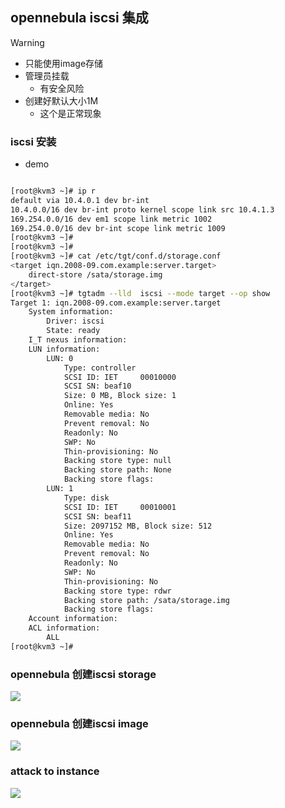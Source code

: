## opennebula iscsi 集成


> [!WARNING]
> - 只能使用image存储
> - 管理员挂载
>   - 有安全风险
> - 创建好默认大小1M
>   - 这个是正常现象



### iscsi 安装

- demo 


```bash

[root@kvm3 ~]# ip r
default via 10.4.0.1 dev br-int 
10.4.0.0/16 dev br-int proto kernel scope link src 10.4.1.3 
169.254.0.0/16 dev em1 scope link metric 1002 
169.254.0.0/16 dev br-int scope link metric 1009 
[root@kvm3 ~]# 
[root@kvm3 ~]# 
[root@kvm3 ~]# cat /etc/tgt/conf.d/storage.conf 
<target iqn.2008-09.com.example:server.target>
    direct-store /sata/storage.img
</target>
[root@kvm3 ~]# tgtadm --lld  iscsi --mode target --op show
Target 1: iqn.2008-09.com.example:server.target
    System information:
        Driver: iscsi
        State: ready
    I_T nexus information:
    LUN information:
        LUN: 0
            Type: controller
            SCSI ID: IET     00010000
            SCSI SN: beaf10
            Size: 0 MB, Block size: 1
            Online: Yes
            Removable media: No
            Prevent removal: No
            Readonly: No
            SWP: No
            Thin-provisioning: No
            Backing store type: null
            Backing store path: None
            Backing store flags: 
        LUN: 1
            Type: disk
            SCSI ID: IET     00010001
            SCSI SN: beaf11
            Size: 2097152 MB, Block size: 512
            Online: Yes
            Removable media: No
            Prevent removal: No
            Readonly: No
            SWP: No
            Thin-provisioning: No
            Backing store type: rdwr
            Backing store path: /sata/storage.img
            Backing store flags: 
    Account information:
    ACL information:
        ALL
[root@kvm3 ~]# 

```


### opennebula 创建iscsi storage


![](/images/iscsi_datastores.png)





### opennebula 创建iscsi image


![](/images/opennebula_iscsi_storage.png)



### attack to instance

![](/images/opennebula_iscsi_instance.png)
